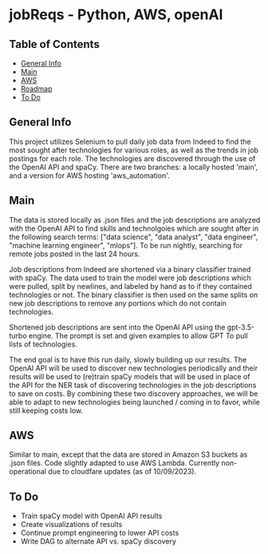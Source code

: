 # jobReqs - Python, AWS, openAI

## Table of Contents
* [General Info](#general-info)
* [Main](#Main)
* [AWS](#AWS)
* [Roadmap](#Roadmap)
* [To Do](#to-do)

## General Info
This project utilizes Selenium to pull daily job data from Indeed to find the most sought after technologies for various roles, as well as the trends in job postings for each role.  The technologies are discovered through the use of the OpenAI API and spaCy.
There are two branches: a locally hosted 'main', and a version for AWS hosting 'aws_automation'.

## Main
The data is stored locally as .json files and the job descriptions are analyzed with the OpenAI API to find skills and technolgoies which are sought after in the following search terms: ["data science", "data analyst", "data engineer", "machine learning engineer", "mlops"].  To be run nightly, searching for remote jobs posted in the last 24 hours.

Job descriptions from Indeed are shortened via a binary classifier trained with spaCy.  The data used to train the model were job descriptions which were pulled, split by newlines, and labeled by hand as to if they contained technologies or not.  The binary classifier is then used on the same splits on new job descriptions to remove any portions which do not contain technologies.

Shortened job descriptions are sent into the OpenAI API using the gpt-3.5-turbo engine.  The prompt is set and given examples to allow GPT To pull lists of technologies.  

The end goal is to have this run daily, slowly building up our results.  The OpenAI API will be used to discover new technologies periodically and their results will be used to (re)train spaCy models that will be used in place of the API for the NER task of discovering technologies in the job descriptions to save on costs.  By combining these two discovery approaches, we will be able to adapt to new technologies being launched / coming in to favor, while still keeping costs low.

## AWS
Similar to main, except that the data are stored in Amazon S3 buckets as .json files.  Code slightly adapted to use AWS Lambda.
Currently non-operational due to cloudfare updates (as of 10/09/2023).

## To Do
- Train spaCy model with OpenAI API results
- Create visualizations of results
- Continue prompt engineering to lower API costs
- Write DAG to alternate API vs. spaCy discovery
